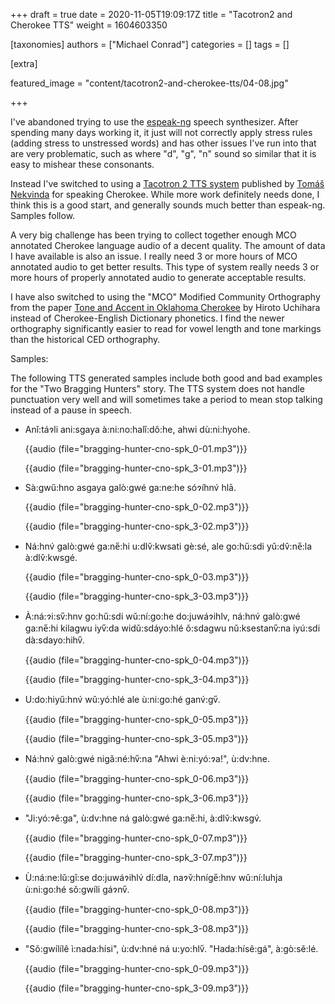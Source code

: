 +++
draft = true
date = 2020-11-05T19:09:17Z
title = "Tacotron2 and Cherokee TTS"
weight = 1604603350

[taxonomies]
authors = ["Michael Conrad"]
categories = []
tags = []

[extra]

featured_image = "content/tacotron2-and-cherokee-tts/04-08.jpg"

+++

I've abandoned trying to use the [espeak-ng](https://github.com/espeak-ng/espeak-ng) speech synthesizer. After spending many days working it, it just will not correctly apply stress rules (adding stress to unstressed words) and has other issues I've run into that are very problematic, such as where "d", "g", "n" sound so similar that it is easy to mishear these consonants.

Instead I've switched to using a [Tacotron 2 TTS system](https://github.com/Tomiinek/Multilingual_Text_to_Speech) published by [Tomáš Nekvinda](https://github.com/Tomiinek) for speaking Cherokee. While more work definitely needs done, I think this is a good start, and generally sounds much better than espeak-ng. Samples follow.

A very big challenge has been trying to collect together enough MCO annotated Cherokee language audio of a decent quality. The amount of data I have available is also an issue. I really need 3 or more hours of MCO annotated audio to get better results. This type of system really needs 3 or more hours of properly annotated audio to generate acceptable results.

I have also switched to using the "MCO" Modified Community Orthography from the paper [Tone and Accent in Oklahoma Cherokee](https://arts-sciences.buffalo.edu/content/dam/arts-sciences/linguistics/AlumniDissertations/Uchihara%20dissertation.pdf) by Hiroto Uchihara instead of Cherokee-English Dictionary phonetics. I find the newer orthography significantly easier to read for vowel length and tone markings than the historical CED orthography.

Samples:

<!-- more -->

The following TTS generated samples include both good and bad examples for the "Two Bragging Hunters" story. The TTS system does not handle punctuation very well and will sometimes take a period to mean stop talking instead of a pause in speech.

* Anǐ:táɂli ani:sgaya à:ni:no:halǐ:dô:he, ahwi dù:ni:hyohe.

    {{audio (file="bragging-hunter-cno-spk_0-01.mp3")}}

    {{audio (file="bragging-hunter-cno-spk_3-01.mp3")}}

* Sà:gwű:hno asgaya galò:gwé ga:ne:he sóɂíhnv́ hlā.

    {{audio (file="bragging-hunter-cno-spk_0-02.mp3")}}

    {{audio (file="bragging-hunter-cno-spk_3-02.mp3")}}

* Ná:hnv́ galò:gwé ga:ne̋:hi u:dlv̌:kwsati gè:sé, ale go:hű:sdi yǔ:dv̂:ne̋:la à:dlv̌:kwsgé.

    {{audio (file="bragging-hunter-cno-spk_0-03.mp3")}}

    {{audio (file="bragging-hunter-cno-spk_3-03.mp3")}}

* À:ná:ɂi:sv̋:hnv go:hű:sdi wǔ:ní:go:he do:juwáɂihlv, ná:hnv́ galò:gwé ga:ne̋:hi kilagwu iyv̋:da widǔ:sdáyo:hlé ǒ:sdagwu nǔ:ksestanv̋:na iyú:sdi dà:sdayo:hihv̋.

    {{audio (file="bragging-hunter-cno-spk_0-04.mp3")}}

    {{audio (file="bragging-hunter-cno-spk_3-04.mp3")}}

* U:do:hiyű:hnv́ wǔ:yó:hlé ale ù:ni:go:hé ganv́:gv̋.

    {{audio (file="bragging-hunter-cno-spk_0-05.mp3")}}

    {{audio (file="bragging-hunter-cno-spk_3-05.mp3")}}

* Ná:hnv́ galò:gwé nigǎ:né:hv̋:na "Ahwi è:ni:yó:ɂa!", ù:dv:hne.

    {{audio (file="bragging-hunter-cno-spk_0-06.mp3")}}

    {{audio (file="bragging-hunter-cno-spk_3-06.mp3")}}

* "Ji:yó:ɂê:ga", ù:dv:hne ná galò:gwé ga:ne̋:hi, à:dlv̌:kwsgv́.

    {{audio (file="bragging-hunter-cno-spk_0-07.mp3")}}

    {{audio (file="bragging-hunter-cno-spk_3-07.mp3")}}

* Ù:ná:ne:lǔ:gî:se do:juwáɂihlv́ dí:dla, naɂv̌:hníge̋:hnv wǔ:ní:luhja ù:ni:go:hé sǒ:gwíli gáɂnv̋.

    {{audio (file="bragging-hunter-cno-spk_0-08.mp3")}}

    {{audio (file="bragging-hunter-cno-spk_3-08.mp3")}}

* "Sǒ:gwílílê ì:nada:hísi", ù:dv:hné ná u:yo:hlv̋. "Hada:hísê:gá", à:gò:sě:lé.

    {{audio (file="bragging-hunter-cno-spk_0-09.mp3")}}

    {{audio (file="bragging-hunter-cno-spk_3-09.mp3")}}

